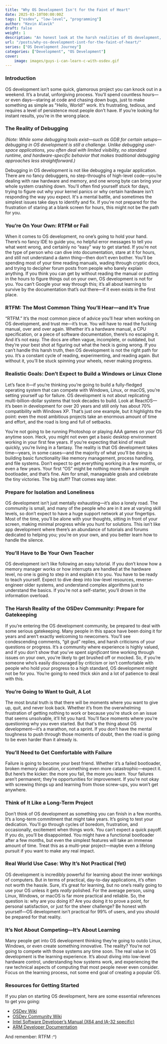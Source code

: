 ```yaml
---
title: "Why OS Development Isn't for the Faint of Heart"
date: 2025-03-10T00:00:00Z
tags: ["osdev", "low-level", "programming"]
author: "Kevin Alavik"
draft: false
weight: 1
description: "An honest look at the harsh realities of OS development, from debugging to isolation."
url: "/posts/why-os-development-isnt-for-the-faint-of-heart/"
series: ["OS Development Journey"]
categories: ["Development", "OS Development"]
cover:
    image: images/guys-i-can-learn-c-with-osdev.gif
---
```


### Introduction

OS development isn’t some quick, glamorous project you can knock out in a weekend. It’s a brutal, unforgiving process. You’ll spend countless hours—or even days—staring at code and chasing down bugs, just to make something as simple as "Hello, World!" work. It’s frustrating, tedious, and requires a level of persistence most people don’t have. If you’re looking for instant results, you’re in the wrong place.

### The Reality of Debugging  

*(Note: While some debugging tools exist—such as GDB for certain setups—debugging in OS development is still a challenge. Unlike debugging user-space applications, you often deal with limited visibility, no standard runtime, and hardware-specific behavior that makes traditional debugging approaches less straightforward.)*  

Debugging in OS development is not like debugging a regular application. There are no fancy debuggers, no step-throughs of high-level code—you’re dealing with raw hardware and memory, and one wrong byte can bring your whole system crashing down. You'll often find yourself stuck for days, trying to figure out why your kernel panics or why certain hardware isn’t responding the way you expect. It's a mental battle, and sometimes the simplest issues take days to identify and fix. If you're not prepared for the frustration of staring at a blank screen for hours, this might not be the path for you.  

### You’re On Your Own: RTFM or Fail

When it comes to OS development, no one’s going to hold your hand. There’s no fancy IDE to guide you, no helpful error messages to tell you what went wrong, and certainly no “easy” way to get started. If you’re not the type of person who can dive into documentation, stare at it for hours, and still not understand a damn thing—then don’t even bother. You’ll be spending most of your time reading manuals, wading through cryptic docs, and trying to decipher forum posts from people who barely explain anything. If you think you can get by without reading the manual or putting in the hours to figure things out on your own, OS development is not for you. You can’t Google your way through this; it’s all about learning to survive by the documentation that’s out there—if it even exists in the first place.

### RTFM: The Most Common Thing You’ll Hear—and It’s True

“RTFM.” It’s the most common piece of advice you’ll hear when working on OS development, and trust me—it’s true. You will have to read the fucking manual, over and over again. Whether it’s a hardware manual, a CPU specification, or a piece of software documentation, there’s no escaping it. And it’s not easy. The docs are often vague, incomplete, or outdated, but they’re your best shot at figuring out what the heck is going wrong. If you can’t handle this harsh truth, then OS development is not the right path for you. It’s a constant cycle of reading, experimenting, and reading again. But without it, you’ll be stuck spinning your wheels, never making progress.

### Realistic Goals: Don’t Expect to Build a Windows or Linux Clone

Let’s face it—if you’re thinking you’re going to build a fully-fledged operating system that can compete with Windows, Linux, or macOS, you’re setting yourself up for failure. OS development is not about replicating multi-billion-dollar systems that took decades to build. Look at ReactOS—it’s been in development for over 20 years and still only has about 70% compatibility with Windows XP. That’s just one example, but it highlights the point: even the most ambitious projects take an enormous amount of time and effort, and the road is long and full of setbacks.

You’re not going to be running Photoshop or playing AAA games on your OS anytime soon. Heck, you might not even get a basic desktop environment working in your first few years. If you’re expecting that kind of result quickly, you’re living in a fantasy. The reality is that OS development takes time—years, in some cases—and the majority of what you’ll be doing is building basic functionality like memory management, process handling, and file systems. Don’t expect to get everything working in a few months, or even a few years. Your first “OS” might be nothing more than a simple bootloader, and that’s fine. Aim for small, manageable goals and celebrate the tiny victories. The big stuff? That comes way later.

### Prepare for Isolation and Loneliness

OS development isn’t just mentally exhausting—it’s also a lonely road. The community is small, and many of the people who are in it are at varying skill levels, so don’t expect to have a huge support network at your fingertips. Most of the time, you’ll be alone with your thoughts, sitting in front of your screen, making minimal progress while you hunt for solutions. This isn’t like app development where there’s an abundance of tutorials and forums dedicated to helping you; you’re on your own, and you better learn how to handle the silence.

### You’ll Have to Be Your Own Teacher

OS development isn’t like following an easy tutorial. If you don’t know how a memory manager works or how interrupts are handled at the hardware level, no one is going to step in and explain it to you. You have to be ready to teach yourself. Expect to dive deep into low-level resources, reverse-engineer older systems, and understand complex algorithms just to understand the basics. If you’re not a self-starter, you’ll drown in the information overload.

### The Harsh Reality of the OSDev Community: Prepare for Gatekeeping

If you’re entering the OS development community, be prepared to deal with some serious gatekeeping. Many people in this space have been doing it for years and aren’t exactly welcoming to newcomers. You’ll see condescending comments, “git gud” replies, and harsh criticisms of your questions or progress. It’s a community where experience is highly valued, and if you don’t show that you’ve spent *significant* time working through issues on your own, you’re likely to get brushed off or mocked. So, if you’re someone who’s easily discouraged by criticism or isn’t comfortable with people who hold your progress to a high standard, OS development might not be for you. You’re going to need thick skin and a lot of patience to deal with this.

### You’re Going to Want to Quit, A Lot

The most brutal truth is that there will be moments where you want to give up, quit, and never look back. Whether it’s from the overwhelming frustration of getting nothing to work or because you're stuck on an issue that seems unsolvable, it’ll hit you hard. You’ll face moments where you’re questioning why you even started. But that's the thing about OS development—it’s a marathon, not a sprint. If you don’t have the mental toughness to push through those moments of doubt, then the road is going to be even harder than it already is.

### You’ll Need to Get Comfortable with Failure

Failure is going to become your best friend. Whether it’s a failed bootloader, broken memory allocation, or something even more catastrophic—expect it. But here’s the kicker: the more you fail, the more you learn. Your failures aren’t permanent; they’re opportunities for improvement. If you’re not okay with screwing things up and learning from those screw-ups, you won’t get anywhere.

### Think of It Like a Long-Term Project

Don’t think of OS development as something you can finish in a few months. It’s a long-term commitment that might take years. It’s going to test your dedication. You’ll go through cycles of boredom, frustration, and occasionally, excitement when things work. You can’t expect a quick payoff. If you do, you’ll be disappointed. You might have a functional bootloader after a few months, but even the simplest features will take an immense amount of time. Treat this as a multi-year project—maybe even a lifelong pursuit if you want to make any real impact.

### Real World Use Case: Why It’s Not Practical (Yet)

OS development is incredibly powerful for learning about the inner workings of computers. But in terms of practical, day-to-day applications, it’s often not worth the hassle. Sure, it’s great for learning, but no one’s really going to use your OS unless it gets *really* polished. For the average person, using Linux, Windows, or macOS is far more practical and reliable. So, the question is: why are you doing it? Are you doing it to prove a point, for personal satisfaction, or just for the sheer challenge? Be honest with yourself—OS development isn’t practical for 99% of users, and you should be prepared for that reality.

### It’s Not About Competing—It’s About Learning

Many people get into OS development thinking they’re going to outdo Linux, Windows, or even create something innovative. The reality? You’re not going to compete with those systems any time soon. The real value in OS development is the learning experience. It’s about diving into low-level hardware control, understanding how systems work, and experiencing the raw technical aspects of computing that most people never even consider. Focus on the learning process, not some end goal of creating a popular OS.

### Resources for Getting Started

If you plan on starting OS development, here are some essential references to get you going:

- [OSDev Wiki](https://wiki.osdev.org/)
- [OSDev Community Wiki](https://osdev.wiki/)
- [Intel Software Developer’s Manual (X64 and IA-32 specific)](https://www.intel.com/content/www/us/en/developer/articles/technical/intel-sdm.html)
- [ARM Developer Documentation](https://developer.arm.com/documentation)

And remember: RTFM :^)
